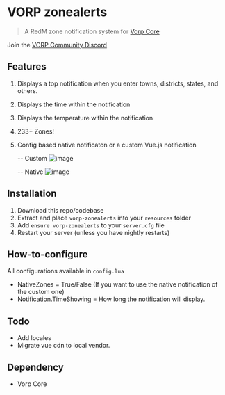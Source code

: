 # VORP zonealerts

> A RedM zone notification system for [Vorp Core](http://docs.vorpcore.com:3000/)

Join the [VORP Community Discord](https://discord.gg/23MPbQ6)

## Features

1. Displays a top notification when you enter towns, districts, states, and others.
2. Displays the time within the notification
3. Displays the temperature within the notification
4. 233+ Zones!
5. Config based native notificaton or a custom Vue.js notification
    
    -- Custom
    ![image](https://user-images.githubusercontent.com/10902965/170663856-e6b11c13-df2e-49e7-957a-10bc4bec9774.png)

    -- Native
    ![image](https://user-images.githubusercontent.com/10902965/170857584-2bca2214-e671-4c7d-87f8-acd5022f02c3.png)



## Installation
1. Download this repo/codebase
2. Extract and place `vorp-zonealerts` into your `resources` folder
3. Add `ensure vorp-zonealerts` to your `server.cfg` file
4. Restart your server (unless you have nightly restarts)

## How-to-configure
All configurations available in `config.lua`

- NativeZones = True/False (If you want to use the native notification of the custom one)
- Notification.TimeShowing = How long the notification will display.

## Todo
- Add locales
- Migrate vue cdn to local vendor.

## Dependency
 - Vorp Core
